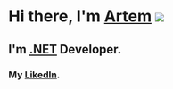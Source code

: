 # Hi there, I'm [Artem](https://www.youtube.com/watch?v=DLzxrzFCyOs&ab_channel=AllKindsOfStuff) ![](https://github.com/blackcater/blackcater/raw/main/images/Hi.gif)
## I'm [.NET](https://dotnet.microsoft.com/en-us/learn/dotnet/what-is-dotnet) Developer.
### My [LikedIn](https://www.linkedin.com/in/artem-prokofiev-2890b9184/).